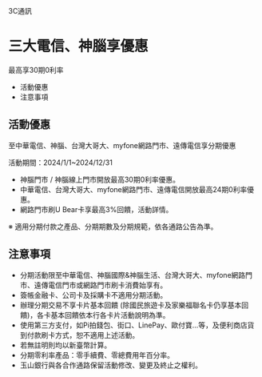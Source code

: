 3C通訊

# 三大電信、神腦享優惠  

最高享30期0利率

  * 活動優惠
  * 注意事項

## 活動優惠

至中華電信、神腦、台灣大哥大、myfone網路門市、遠傳電信享分期優惠

活動期間：2024/1/1~2024/12/31

  * 神腦門市 / 神腦線上門市開放最高30期0利率優惠。
  * 中華電信、台灣大哥大、myfone網路門市、遠傳電信開放最高24期0利率優惠。
  * 網路門市刷U Bear卡享最高3%回饋，活動詳情。

※ 適用分期付款之產品、分期期數及分期規範，依各通路公告為準。

## 注意事項

  * 分期活動限至中華電信、神腦國際&神腦生活、台灣大哥大、myfone網路門市、遠傳電信門市或網路門市刷卡消費始享有。
  * 簽帳金融卡、公司卡及採購卡不適用分期活動。
  * 辦理分期交易不享卡片基本回饋 (除國民旅遊卡及家樂福聯名卡仍享基本回饋)，各卡基本回饋依本行各卡片活動說明為準。
  * 使用第三方支付，如Pi拍錢包、街口、LinePay、歐付寶…等，及便利商店貨到付款刷卡方式，恕不適用上述活動。 
  * 若無註明則均以新臺幣計算。
  * 分期零利率產品：零手續費、零總費用年百分率。
  * 玉山銀行與各合作通路保留活動修改、變更及終止之權利。

